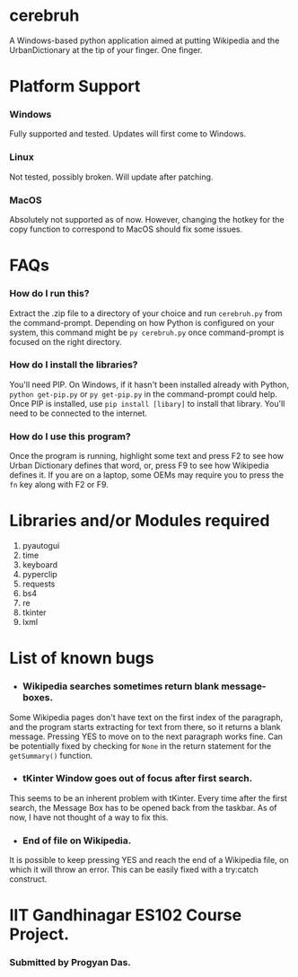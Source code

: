 # cerebruh
A Windows-based python application aimed at putting Wikipedia and the UrbanDictionary at the tip of your finger. One finger.

# Platform Support

### Windows
Fully supported and tested. Updates will first come to Windows.

### Linux
Not tested, possibly broken. Will update after patching.

### MacOS
Absolutely not supported as of now. However, changing the hotkey for the copy function to correspond to MacOS should fix some issues.

# FAQs

### How do I run this?
Extract the .zip file to a directory of your choice and run ```cerebruh.py``` from the command-prompt.
Depending on how Python is configured on your system, this command might be ```py cerebruh.py``` once command-prompt is focused on the right directory.

### How do I install the libraries?
You'll need PIP. On Windows, if it hasn't been installed already with Python, ```python get-pip.py``` or ```py get-pip.py``` in the command-prompt could help.
Once PIP is installed, use ```pip install [libary]``` to install that library. You'll need to be connected to the internet.

### How do I use this program?
Once the program is running, highlight some text and press F2 to see how Urban Dictionary defines that word, or, press F9 to see how Wikipedia defines it. If you are on a laptop, some OEMs may require you to press the ```fn``` key along with F2 or F9. 


# Libraries and/or Modules required
  1. pyautogui
  2. time
  3. keyboard
  4. pyperclip
  5. requests
  6. bs4
  7. re
  8. tkinter
  9. lxml
  
  # List of known bugs

+ ### Wikipedia searches sometimes return blank message-boxes.
Some Wikipedia pages don't have text on the first index of the paragraph, and the program starts extracting for text from there, so it returns a blank message. Pressing YES to move on to the next paragraph works fine. 
 Can be potentially fixed by checking for ```None``` in the return statement for the ```getSummary()``` function.

+ ### tKinter Window goes out of focus after first search.
This seems to be an inherent problem with tKinter. Every time after the first search, the Message Box has to be opened back from the taskbar. As of now, I have not thought of a way to fix this.

+ ### End of file on Wikipedia.
It is possible to keep pressing YES and reach the end of a Wikipedia file, on which it will throw an error. 
 This can be easily fixed with a try:catch construct.
  
 # IIT Gandhinagar ES102 Course Project.
 ### Submitted by Progyan Das.
 

  
